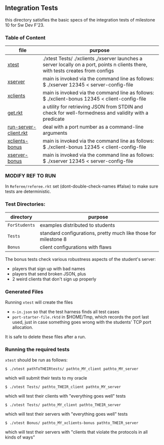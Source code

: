 ## Integration Tests

this directory satisfies the basic specs of the integration tests of milestone 10 for Sw Dev F'23.

### Table of Content


| file | purpose |
|--------------------- | ------- |
| [xtest](xtest) | ./xtest Tests/ ./xclients ,/xserver launches a server locally on a port, points n clients there, with tests creates from configs | 
| [xserver](xserver) |  main is invoked via the command line as follows: $ ./xserver 12345 < server-config-file | 
| [xclients](xclients) | main is invoked via the command line as follows: $ ./xclient-bonus 12345 < client-config-file | 
| [get.rkt](get.rkt) | a utility for retrieving JSON from STDIN and check for well-formedness and validity with a predicate | 
| [run-server-client.rkt](run-server-client.rkt) | deal with a port number as a command-line arguments | 
| [xclients-bonus](xclients-bonus) |  main is invoked via the command line as follows:  $ ./xclient-bonus 12345 < client-config-file | 
| [xserver-bonus](xserver-bonus) |  main is invoked via the command line as follows:  $ ./xserver 12345 < server-config-file | 


### MODIFY REF TO RUN

In `Referee/referee.rkt` set (dont-double-check-names #false) to make sure tests are deterministic. 

### Test Directories:

| directory		 | purpose 
| ---------------------- | --------------------------------- | 
| `ForStudents` 	 | examples distributed to students  |
| `Tests` 		 | standard configurations, pretty much like those for milestone 8 |
| `Bonus` 		 | client configurations with flaws  |

The bonus tests check various robustness aspects of the student's server:

- players that sign up with bad names
- players that send broken JSON, plus
- 2 weird clients that don't sign up properly

### Generated Files

Running `xtest` will create the files 

- `n-in.json` so that the test harness finds all test cases 
- `port-starter-file.rktd` in $HOME/Tmp, which records the port last used, 
  just in case something goes wrong with the students' TCP port allocation.

It is safe to delete these files after a run.  
  
### Running the required tests

`xtest` should be run as follows: 

```
$ ./xtest pathToTHEIRtests/ pathto_MY_client pathto_MY_server 
```
which will submit their tests to my oracle

```
$ ./xtest Tests/ pathto_THEIR_client pathto_MY_server 
```
which will test their clients with "everything goes well" tests

```
$ ./xtest Tests/ pathto_MY_client pathto_THEIR_server
```
which will test their servers with "everything goes well" tests

```
$ ./xtest Bonus/ pathto_MY_xclients-bonus pathto_THEIR_server
```
which will test their servers with "clients that violate the protocols
in all kinds of ways" 
